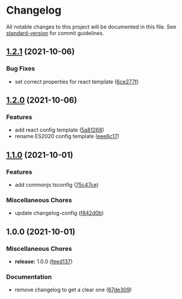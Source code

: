 # Changelog

All notable changes to this project will be documented in this file. See [standard-version](https://github.com/conventional-changelog/standard-version) for commit guidelines.

## [1.2.1](https://gitlab.com/4s1/ts-config/compare/v1.2.0...v1.2.1) (2021-10-06)


### Bug Fixes

* set correct properties for react template ([6ce277f](https://gitlab.com/4s1/ts-config/commit/6ce277f7574a7db34cf0ca6c92c91cd0731c4cd7))

## [1.2.0](https://gitlab.com/4s1/ts-config/compare/v1.1.0...v1.2.0) (2021-10-06)


### Features

* add react config template ([5a81268](https://gitlab.com/4s1/ts-config/commit/5a8126803df77f32e7814715631008998d85dff9))
* rename ES2020 config template ([eee6c17](https://gitlab.com/4s1/ts-config/commit/eee6c178a8433eda054e2eafa051d19c49cf6067))

## [1.1.0](https://gitlab.com/4s1/ts-config/compare/v1.0.0...v1.1.0) (2021-10-01)


### Features

* add commonjs tsconfig ([75c47ce](https://gitlab.com/4s1/ts-config/commit/75c47ceafb282420b866a50e7fb34d5539812d9b))


### Miscellaneous Chores

* update changelog-config ([f842d0b](https://gitlab.com/4s1/ts-config/commit/f842d0ba1e8bf650ae4790f99057a367d3251cc3))

## 1.0.0 (2021-10-01)


### Miscellaneous Chores

* **release:** 1.0.0 ([feed137](https://gitlab.com/4s1/ts-config/commit/feed1376e316fa183addbc8b2aca7d74b480e5bc))


### Documentation

* remove changelog to get a clear one ([67de309](https://gitlab.com/4s1/ts-config/commit/67de309363b61269dce95a91f8f784cad1dce8b2))
